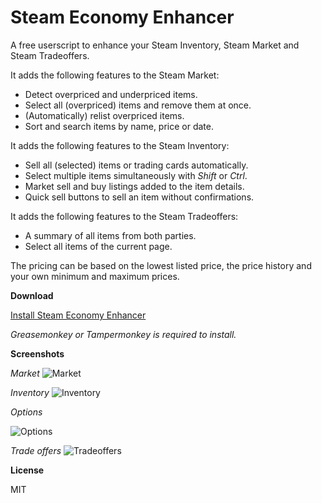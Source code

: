 # Steam Economy Enhancer

A free userscript to enhance your Steam Inventory, Steam Market and Steam Tradeoffers.

It adds the following features to the Steam Market:

*    Detect overpriced and underpriced items.
*    Select all (overpriced) items and remove them at once.
*    (Automatically) relist overpriced items.
*    Sort and search items by name, price or date.

It adds the following features to the Steam Inventory:

*    Sell all (selected) items or trading cards automatically.
*    Select multiple items simultaneously with *Shift* or *Ctrl*.
*    Market sell and buy listings added to the item details.
*    Quick sell buttons to sell an item without confirmations.

It adds the following features to the Steam Tradeoffers:

*    A summary of all items from both parties.
*    Select all items of the current page.

The pricing can be based on the lowest listed price, the price history and your own minimum and maximum prices.

**Download**

[Install Steam Economy Enhancer](https://raw.githubusercontent.com/Nuklon/Steam-Economy-Enhancer/master/code.user.js)

*Greasemonkey or Tampermonkey is required to install.*

**Screenshots**

*Market*
![Market](http://i.imgur.com/cQx5J9e.png)

*Inventory*
![Inventory](http://i.imgur.com/8H1ueGF.png)

*Options*

![Options](http://i.imgur.com/eShpvEO.png)

*Trade offers*
![Tradeoffers](http://i.imgur.com/vdVeXHi.png)

**License**

MIT
